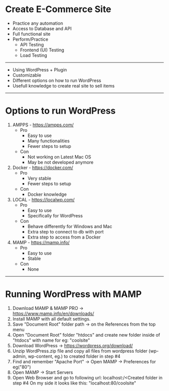 # Create E-Commerce Site

- Practice any automation
- Access to Database and API
- Full functional site
- Perform/Practice
  - API Testing
  - Frontend (UI) Testing
  - Load Testing

__________________________________________________________________
- Using WordPress + Plugin
- Customizable
- Different options on how to run WordPress
- Usefull knowledge to create real site to sell items
__________________________________________________________________

# Options to run WordPress
1) AMPPS - https://ampps.com/
   - Pro
       - Easy to use
       - Many functionalities
       - Fewer steps to setup
   - Con
       - Not working on Latest Mac OS
       - May be not developed anymore
2) Docker - https://docker.com/
   - Pro
       - Very stable
       - Fewer steps to setup
   - Con
       - Docker knowledge
3) LOCAL - https://localwp.com/
   - Pro
       - Easy to use
       - Specifically for WordPress
   - Con
       - Behave differently for Windows and Mac
       - Extra step to connect to db with port
       - Extra step to access from a Docker
4) MAMP - https://mamp.info/
   - Pro
       - Easy to use
       - Stable
   - Con
       - None
__________________________________________________________________
# Running WordPress with MAMP
1) Download MAMP & MAMP PRO -> https://www.mamp.info/en/downloads/
2) Install MAMP with all default settings.
3) Save "Document Root" folder path -> on the References from the top menu
4) Open "Document Root" folder "htdocs" and create new folder inside of "htdocs" with name for eg: "coolsite"
5) Download WordPress -> https://wordpress.org/download/
6) Unzip WordPress.zip file and copy all files from wordpress folder (wp-admin, wp-content, eg.) to created folder in step #4
7) Find and remember "Apache Port"  -> Open MAMP -> Preferences  for eg("80")
8) Open MAMP -> Start Servers
9) Open Web Browser and go to following url:  localhost:<Apache Port>/<Created folder in step #4    On my side it looks like this: "localhost:80/coolsite"
